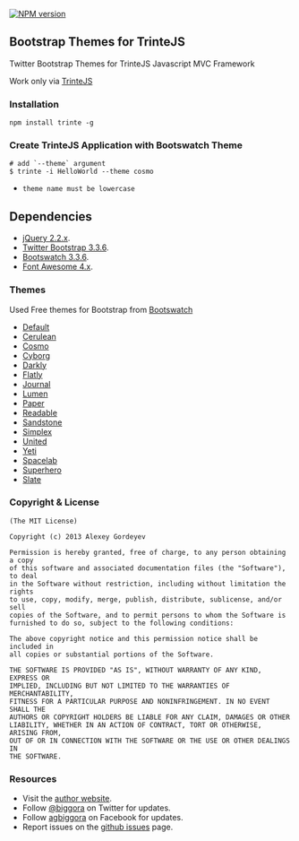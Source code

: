[![NPM version](https://badge.fury.io/js/trinte-themes.png)](http://badge.fury.io/js/trinte-themes)
## Bootstrap Themes for TrinteJS

Twitter Bootstrap Themes for TrinteJS Javascript MVC Framework

Work only via [TrinteJS](https://github.com/biggora/trinte)

### Installation

    npm install trinte -g
    
### Create TrinteJS Application with Bootswatch Theme
    
    # add `--theme` argument
    $ trinte -i HelloWorld --theme cosmo

* `theme name must be lowercase`

## Dependencies

- [jQuery 2.2.x](http://jquery.com/).
- [Twitter Bootstrap 3.3.6](http://getbootstrap.com/).
- [Bootswatch 3.3.6](https://bootswatch.com/).
- [Font Awesome 4.x](http://fortawesome.github.io/Font-Awesome/).

### Themes

Used Free themes for Bootstrap from [Bootswatch](https://bootswatch.com/)

* [Default](http://getbootstrap.com/)
* [Cerulean](https://bootswatch.com/cerulean/)
* [Cosmo](https://bootswatch.com/cosmo/)
* [Cyborg](https://bootswatch.com/cyborg/)
* [Darkly](https://bootswatch.com/darkly/)
* [Flatly](https://bootswatch.com/flatly/)
* [Journal](https://bootswatch.com/journal/)
* [Lumen](https://bootswatch.com/lumen/)
* [Paper](https://bootswatch.com/paper/)
* [Readable](https://bootswatch.com/readable/)
* [Sandstone](https://bootswatch.com/sandstone/)
* [Simplex](https://bootswatch.com/simplex/)
* [United](https://bootswatch.com/united/)
* [Yeti](https://bootswatch.com/yeti/)
* [Spacelab](https://bootswatch.com/spacelab/)
* [Superhero](https://bootswatch.com/superhero/)
* [Slate](https://bootswatch.com/slate/)


### Copyright & License

    (The MIT License)

    Copyright (c) 2013 Alexey Gordeyev

    Permission is hereby granted, free of charge, to any person obtaining a copy
    of this software and associated documentation files (the "Software"), to deal
    in the Software without restriction, including without limitation the rights
    to use, copy, modify, merge, publish, distribute, sublicense, and/or sell
    copies of the Software, and to permit persons to whom the Software is
    furnished to do so, subject to the following conditions:

    The above copyright notice and this permission notice shall be included in
    all copies or substantial portions of the Software.

    THE SOFTWARE IS PROVIDED "AS IS", WITHOUT WARRANTY OF ANY KIND, EXPRESS OR
    IMPLIED, INCLUDING BUT NOT LIMITED TO THE WARRANTIES OF MERCHANTABILITY,
    FITNESS FOR A PARTICULAR PURPOSE AND NONINFRINGEMENT. IN NO EVENT SHALL THE
    AUTHORS OR COPYRIGHT HOLDERS BE LIABLE FOR ANY CLAIM, DAMAGES OR OTHER
    LIABILITY, WHETHER IN AN ACTION OF CONTRACT, TORT OR OTHERWISE, ARISING FROM,
    OUT OF OR IN CONNECTION WITH THE SOFTWARE OR THE USE OR OTHER DEALINGS IN
    THE SOFTWARE.

### Resources

- Visit the [author website](http://www.gordejev.lv).
- Follow [@biggora](https://twitter.com/#!/biggora) on Twitter for updates.
- Follow [agbiggora](https://www.facebook.com/agbiggora) on Facebook for updates.
- Report issues on the [github issues](https://github.com/biggora/trinte-themes/issues) page.
